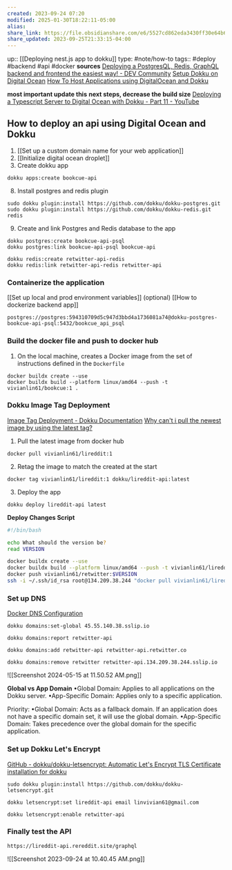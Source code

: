 ```yaml
---
created: 2023-09-24 07:20
modified: 2025-01-30T18:22:11-05:00
alias: 
share_link: https://file.obsidianshare.com/e6/5527cd862eda3430ff30e64b6a273c41.html#MXyetY1S7YeSwvHgcTA1M4H4VwVuuT4gesZS3mcTLJI
share_updated: 2023-09-25T21:33:15-04:00
---
```

up:: [[Deploying nest.js app to dokku]]
type: #note/how-to 
tags:: #deploy #backend #api #docker 
**sources**
[Deploying a PostgresQL, Redis, GraphQL backend and frontend the easiest way! - DEV Community](https://dev.to/lastnameswayne/deploying-a-postgresql-redis-graphql-backend-and-frontend-the-easiest-way-4gob)
[Setup Dokku on Digital Ocean](https://robertcooper.me/post/setup-dokku-digital-ocean)
[How To Host Applications using DigitalOcean and Dokku](https://auth0.com/blog/hosting-applications-using-digitalocean-and-dokku/)

**most important update this**
**next steps, decrease the build size**
[Deploying a Typescript Server to Digital Ocean with Dokku - Part 11 - YouTube](https://www.youtube.com/watch?v=AdHwBKKQHZ4&list=PLN3n1USn4xlnfJIQBa6bBjjiECnk6zL6s&index=13)
## How to deploy an api using Digital Ocean and Dokku

1. [[Set up a custom domain name for your web application]]
2. [[Initialize digital ocean droplet]]
3. Create dokku app
```
dokku apps:create bookcue-api
```
8. Install postgres and redis plugin
```
sudo dokku plugin:install https://github.com/dokku/dokku-postgres.git
sudo dokku plugin:install https://github.com/dokku/dokku-redis.git redis
```
9. Create and link Postgres and Redis database to the app
```
dokku postgres:create bookcue-api-psql
dokku postgres:link bookcue-api-psql bookcue-api
```

```
dokku redis:create retwitter-api-redis
dokku redis:link retwitter-api-redis retwitter-api
```
### Containerize the application
[[Set up local and prod environment variables]] (optional)
[[How to dockerize backend app]]

```
postgres://postgres:594310709d5c947d3bbd4a1736081a74@dokku-postgres-bookcue-api-psql:5432/bookcue_api_psql
```
### Build the docker file and push to docker hub
1. On the local machine, creates a Docker image from the set of instructions defined in the `Dockerfile`
```
docker buildx create --use
docker buildx build --platform linux/amd64 --push -t vivianlin61/bookcue:1 .
```

### Dokku Image Tag Deployment
[Image Tag Deployment - Dokku Documentation](https://dokku.com/docs~v0.8.2/deployment/methods/images/)
[Why can't i pull the newest image by using the latest tag?](https://cloud.ibm.com/docs/Registry?topic=Registry-troubleshoot-docker-latest)
1. Pull the latest image from docker hub
```
docker pull vivianlin61/lireddit:1
```
2. Retag the image to match the created at the start
```
docker tag vivianlin61/lireddit:1 dokku/lireddit-api:latest
```
3. Deploy the app
```
dokku deploy lireddit-api latest
```
**Deploy Changes Script**
``` bash
#!/bin/bash

echo What should the version be?
read VERSION

docker buildx create --use
docker buildx build --platform linux/amd64 --push -t vivianlin61/lireddit:$VERSION .
docker push vivianlin61/retwitter:$VERSION
ssh -i ~/.ssh/id_rsa root@134.209.38.244 "docker pull vivianlin61/lireddit:$VERSION && docker tag vivianlin61/lireddit:$VERSION dokku/api:$VERSION && dokku deploy api $VERSION"

```
### Set up DNS
[Docker DNS Configuration](https://dokku.com/docs~v0.11.6/configuration/domains/)
```
dokku domains:set-global 45.55.140.38.sslip.io
```

```
dokku domains:report retwitter-api
```

```
dokku domains:add retwitter-api retwitter-api.retwitter.co
```

```
dokku domains:remove retwitter retwitter-api.134.209.38.244.sslip.io
```

![[Screenshot 2024-05-15 at 11.50.52 AM.png]]


**Global vs App Domain**
•Global Domain: Applies to all applications on the Dokku server.
 •App-Specific Domain: Applies only to a specific application.

 Priority:
 •Global Domain: Acts as a fallback domain. If an application does not have a specific domain set, it will use the global domain.
 •App-Specific Domain: Takes precedence over the global domain for the specific application.
### Set up Dokku Let's Encrypt
[GitHub - dokku/dokku-letsencrypt: Automatic Let's Encrypt TLS Certificate installation for dokku](https://github.com/dokku/dokku-letsencrypt)
```
sudo dokku plugin:install https://github.com/dokku/dokku-letsencrypt.git
```

```
dokku letsencrypt:set lireddit-api email linvivian61@gmail.com
```

```
dokku letsencrypt:enable retwitter-api
```


### Finally test the API
```
https://lireddit-api.rereddit.site/graphql
```
![[Screenshot 2023-09-24 at 10.40.45 AM.png]]
